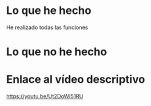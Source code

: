 # Lo que he hecho

He realizado todas las funciones

# Lo que no he hecho

# Enlace al vídeo descriptivo

https://youtu.be/Ut2DoWI51RU